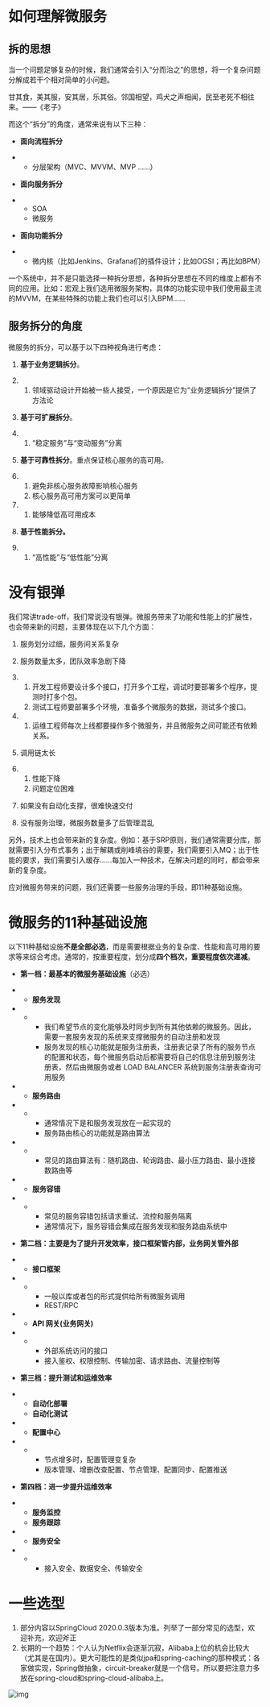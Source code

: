 # 如何理解微服务

## 拆的思想

当一个问题足够复杂的时候，我们通常会引入“分而治之”的思想，将一个复杂问题分解成若干个相对简单的小问题。

甘其食，美其服，安其居，乐其俗。邻国相望，鸡犬之声相闻，民至老死不相往来。——《老子》

而这个“拆分”的角度，通常来说有以下三种：

- **面向流程拆分**

- - 分层架构（MVC、MVVM、MVP ……）

- **面向服务拆分**

- - SOA
  - 微服务

- **面向功能拆分**

- - 微内核（比如Jenkins、Grafana们的插件设计；比如OGSI；再比如BPM）



一个系统中，并不是只能选择一种拆分思想，各种拆分思想在不同的维度上都有不同的应用。比如：宏观上我们选用微服务架构，具体的功能实现中我们使用最主流的MVVM，在某些特殊的功能上我们也可以引入BPM……



## 服务拆分的角度

微服务的拆分，可以基于以下四种视角进行考虑：

1. **基于业务逻辑拆分**。

1. 1. 领域驱动设计开始被一些人接受，一个原因是它为“业务逻辑拆分”提供了方法论

1. **基于可扩展拆分**。

1. 1. “稳定服务”与“变动服务”分离

1. **基于可靠性拆分**。重点保证核心服务的高可用。

1. 1. 避免非核心服务故障影响核心服务
   2. 核心服务高可用方案可以更简单

1. 1. 能够降低高可用成本

1. **基于性能拆分。**

1. 1. “高性能”与“低性能”分离

# 没有银弹

我们常讲trade-off，我们常说没有银弹。微服务带来了功能和性能上的扩展性，也会带来新的问题，主要体现在以下几个方面：



1. 服务划分过细，服务间关系复杂
2. 服务数量太多，团队效率急剧下降

1. 1. 开发工程师要设计多个接口，打开多个工程，调试时要部署多个程序，提测时打多个包。
   2. 测试工程师要部署多个环境，准备多个微服务的数据，测试多个接口。

1. 1. 运维工程师每次上线都要操作多个微服务，并且微服务之间可能还有依赖关系。

1. 调用链太长

1. 1. 性能下降
   2. 问题定位困难

1. 如果没有自动化支撑，很难快速交付
2. 没有服务治理，微服务数量多了后管理混乱



另外，技术上也会带来新的复杂度。例如：基于SRP原则，我们通常需要分库，那就需要引入分布式事务；出于解耦或削峰填谷的需要，我们需要引入MQ；出于性能的要求，我们需要引入缓存……每加入一种技术，在解决问题的同时，都会带来新的复杂度。



应对微服务带来的问题，我们还需要一些服务治理的手段，即11种基础设施。

# 微服务的11种基础设施

以下11种基础设施**不是全部必选**，而是需要根据业务的复杂度、性能和高可用的要求等来综合考虑。通常的，按重要程度，划分成**四个档次，重要程度依次递减**。



- **第一档：最基本的微服务基础设施**（必选）

- - **服务发现**

- - - 我们希望节点的变化能够及时同步到所有其他依赖的微服务。因此，需要一套服务发现的系统来支撑微服务的自动注册和发现
    - 服务发现的核心功能就是服务注册表，注册表记录了所有的服务节点的配置和状态，每个微服务启动后都需要将自己的信息注册到服务注册表，然后由微服务或者 LOAD BALANCER 系统到服务注册表查询可用服务

- - **服务路由**

- - - 通常情况下是和服务发现放在一起实现的
    - 服务路由核心的功能就是路由算法

- - - 常见的路由算法有：随机路由、轮询路由、最小压力路由、最小连接数路由等

- - **服务容错**

- - - 常见的服务容错包括请求重试、流控和服务隔离
    - 通常情况下，服务容错会集成在服务发现和服务路由系统中

- **第二档：主要是为了提升开发效率，接口框架管内部，业务网关管外部**

- - **接口框架**

- - - 一般以库或者包的形式提供给所有微服务调用
    - REST/RPC

- - **API 网关(业务网关)**

- - - 外部系统访问的接口
    - 接入鉴权、权限控制、传输加密、请求路由、流量控制等

- **第三档：提升测试和运维效率**

- - **自动化部署**
  - **自动化测试**

- - **配置中心**

- - - 节点增多时，配置管理变复杂
    - 版本管理、增删改查配置、节点管理、配置同步、配置推送

- **第四档：进一步提升运维效率**

- - **服务监控**
  - **服务跟踪**

- - **服务安全**

- - - 接入安全、数据安全、传输安全

# 一些选型

1. 部分内容以SpringCloud 2020.0.3版本为准。列举了一部分常见的选型，欢迎补充，欢迎斧正
2. 长期的一个趋势：个人认为Netflix会逐渐沉寂，Alibaba上位的机会比较大（尤其是在国内）。更大可能性的是类似jpa和spring-caching的那种模式：各家做实现，Spring做抽象，circuit-breaker就是一个信号。所以要把注意力多放在spring-cloud和spring-cloud-alibaba上。



![img](https://gitee.com/VincentBlog/image/raw/master/image/20220209102547.jpeg)